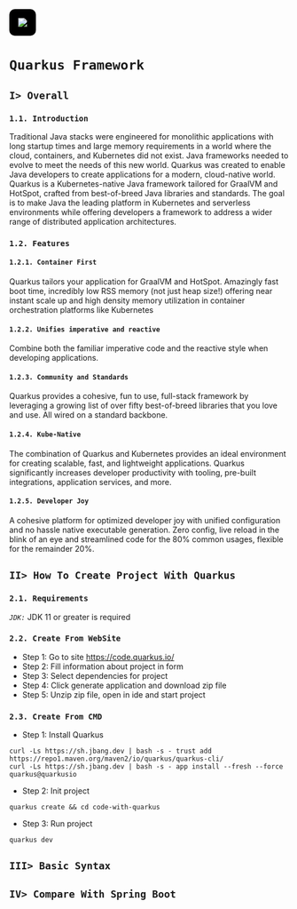 <img style="background-color: black; padding: 16px; border-radius: 10px;" src="https://quarkus.io/assets/images/quarkus_logo_horizontal_rgb_600px_reverse.png"/>

# **`Quarkus Framework`**
## `I> Overall`
### `1.1. Introduction`
Traditional Java stacks were engineered for monolithic applications with long startup times and large memory requirements in a world where the cloud, containers, and Kubernetes did not exist. Java frameworks needed to evolve to meet the needs of this new world.
Quarkus was created to enable Java developers to create applications for a modern, cloud-native world. Quarkus is a Kubernetes-native Java framework tailored for GraalVM and HotSpot, crafted from best-of-breed Java libraries and standards. The goal is to make Java the leading platform in Kubernetes and serverless environments while offering developers a framework to address a wider range of distributed application architectures.

### `1.2. Features`
#### `1.2.1. Container First`
Quarkus tailors your application for GraalVM and HotSpot. Amazingly fast boot time, incredibly low RSS memory (not just heap size!) offering near instant scale up and high density memory utilization in container orchestration platforms like Kubernetes

#### `1.2.2. Unifies imperative and reactive`
Combine both the familiar imperative code and the reactive style when developing applications.

#### `1.2.3. Community and Standards`
Quarkus provides a cohesive, fun to use, full-stack framework by leveraging a growing list of over fifty best-of-breed libraries that you love and use. All wired on a standard backbone.

#### `1.2.4. Kube-Native`
The combination of Quarkus and Kubernetes provides an ideal environment for creating scalable, fast, and lightweight applications. Quarkus significantly increases developer productivity with tooling, pre-built integrations, application services, and more.

#### `1.2.5. Developer Joy`
A cohesive platform for optimized developer joy with unified configuration and no hassle native executable generation. Zero config, live reload in the blink of an eye and streamlined code for the 80% common usages, flexible for the remainder 20%.

## `II> How To Create Project With Quarkus`
### `2.1. Requirements`
*`JDK:`* JDK 11 or greater is required
### `2.2. Create From WebSite`
- Step 1: Go to site https://code.quarkus.io/
- Step 2: Fill information about project in form
- Step 3: Select dependencies for project
- Step 4: Click generate application and download zip file 
- Step 5: Unzip zip file, open in ide and start project
### `2.3. Create From CMD`
- Step 1: Install Quarkus 
```
curl -Ls https://sh.jbang.dev | bash -s - trust add https://repo1.maven.org/maven2/io/quarkus/quarkus-cli/
curl -Ls https://sh.jbang.dev | bash -s - app install --fresh --force quarkus@quarkusio
```
- Step 2: Init project
```
quarkus create && cd code-with-quarkus
``` 
- Step 3: Run project
```
quarkus dev
```

## `III> Basic Syntax`

## `IV> Compare With Spring Boot`